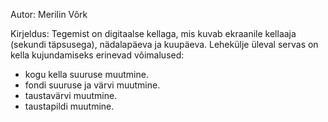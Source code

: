 

Autor: Merilin Võrk

Kirjeldus:
Tegemist on digitaalse kellaga, mis kuvab ekraanile kellaaja (sekundi täpsusega), nädalapäeva ja kuupäeva.
Lehekülje üleval servas on kella kujundamiseks erinevad võimalused:
- kogu kella suuruse muutmine.
- fondi suuruse ja värvi muutmine.
- taustavärvi muutmine.
- taustapildi muutmine.
